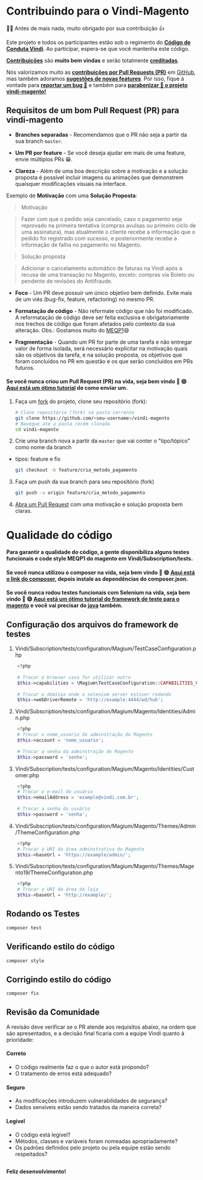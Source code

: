# Contribuindo para o Vindi-Magento

:clap::grin: Antes de mais nada, muito obrigado por sua contribuição  :thumbsup:

Este projeto e todos os participantes estão sob o regimento do [**Código de Conduta Vindi**](CODE_OF_CONDUCT.md). Ao participar, espera-se que você mantenha este código.

[**Contribuições**](https://github.com/vindi/vindi-magento/projects) são **muito bem vindas** e serão totalmente [**creditadas**](https://github.com/vindi/vindi-magento/graphs/contributors).

Nós valorizamos muito as [**contribuições por Pull Requests (PR)**](https://github.com/vindi/vindi-magento/pulls) em [GitHub](https://github.com/vindi/vindi-magento), mas também adoramos [**sugestões de novas features**](https://github.com/vindi/vindi-magento/issues/new/choose). Por isso, fique à vontade para [**reportar um bug :rotating_light:**](https://github.com/vindi/vindi-magento/issues/new/choose) e também para [**parabenizar :tada: o projeto vindi-magento!**](https://github.com/vindi/vindi-magento/issues/new/choose)

## Requisitos de um bom Pull Request (PR) para vindi-magento

- **Branches separadas** - Recomendamos que o PR não seja a partir da sua branch `master`.

- **Um PR por feature** - Se você deseja ajudar em mais de uma feature, envie múltiplos PRs :grin:.

- **Clareza** - Além de uma boa descrição sobre a motivação e a solução proposta é possível incluir imagens ou animações que demonstrem quaisquer modificações visuais na interface. 

Exemplo de **Motivação** com uma **Solução Proposta**:
> Motivação

> Fazer com que o pedido seja cancelado, caso o pagamento seja reprovado na primeira tentativa (compras avulsas ou primeiro ciclo de uma assinatura), mas atualmente o cliente recebe a informação que o pedido foi registrado com sucesso, e posteriormente recebe a informação de falha no pagamento no Magento.

> Solução proposta

> Adicionar o cancelamento automático de faturas na Vindi após a recusa de uma transação no Magento, exceto: compras via Boleto ou pendente de revisões do Antifraude.

- **Foco** - Um PR deve possuir um único objetivo bem definido. Evite mais de um viés (bug-fix, feature, refactoring) no mesmo PR.

- **Formatação de código** - Não reformate código que não foi modificado. A reformatação de código deve ser feita exclusiva e obrigatoriamente nos trechos de código que foram afetados pelo contexto da sua alteração.
Obs.: Gostamos muito do [MEQP1](https://github.com/magento/marketplace-eqp):smile:

- **Fragmentação** - Quando um PR for parte de uma tarefa e não entregar valor de forma isolada, será necessário explicitar na motivação quais são os objetivos da tarefa, e na solução proposta, os objetivos que foram concluídos no PR em questão e os que serão concluídos em PRs futuros.

#### Se você nunca criou um Pull Request (PR) na vida, seja bem vindo :tada: :smile: [Aqui está um ótimo tutorial](https://egghead.io/series/how-to-contribute-to-an-open-source-project-on-github) de como enviar um.

1. Faça um [fork](http://help.github.com/fork-a-repo/) do projeto, clone seu repositório (fork):

   ```bash
   # Clone repositório (fork) na pasta corrente
   git clone https://github.com/<seu-username>/vindi-magento
   # Navegue ate a pasta recém clonada
   cd vindi-magento
   ```

2. Crie uma branch nova a partir da `master` que vai conter o "tipo/tópico" como nome da branch
- tipos: feature e fix

   ```bash
   git checkout -b feature/cria_metodo_pagamento
   ```

3. Faça um push da sua branch para seu repositório (fork) 

   ```bash
   git push -u origin feature/cria_metodo_pagamento
   ```

4. [Abra um Pull Request](https://help.github.com/articles/using-pull-requests/) com uma motivação e solução proposta bem claras.


# Qualidade do código
**Para garantir a qualidade do código, a gente disponibiliza alguns testes funcionais e code style MEQP1 do magento em Vindi/Subscription/tests.**
 
#### Se você nunca utilizou o composer na vida, seja bem vindo :tada: :smile: [Aqui está o link do composer](https://getcomposer.org/download/), depois instale as dependências do composer.json.

#### Se você nunca rodou testes funcionais com Selenium na vida, seja bem vindo :tada: :smile: [Aqui está um ótimo tutorial do framework de teste para o magento](https://magiumlib.com/) e você vai precisar do [java](https://www.java.com/pt_BR/download/) também.

## Configuração dos arquivos do framework de testes
1. Vindi/Subscription/tests/configuration/Magium/TestCaseConfiguration.php
```php
    <?php
    
    # Trocar o browser caso for utilizar outro
    $this->capabilities = \Magium\TestCaseConfiguration::CAPABILITIES_CHROME;
    
    # Trocar o dominio onde o selenium server estiver rodando
    $this->webDriverRemote = 'http://example:4444/wd/hub';
```

2. Vindi/Subscription/tests/configuration/Magium/Magento/Identities/Admin.php
```php
    <?php
    # Trocar o nome_usuario da adminstração do Magento
    $this->account = 'nome_usuario';
    
    # Trocar a senha da adminstração do Magento
    $this->password = 'senha';
```

3. Vindi/Subscription/tests/configuration/Magium/Magento/Identities/Customer.php
```php
    <?php
    # Trocar o e-mail do usuário
    $this->emailAddress = 'example@vindi.com.br';
    
    # Trocar a senha do usuário
    $this->password = 'senha';
```
 
4. Vindi/Subscription/tests/configuration/Magium/Magento/Themes/Admin/ThemeConfiguration.php
```php
    <?php
    # Trocar a URI da área adminstrativa do Magento
    $this->baseUrl = 'https://example/admin/';
```
 
5. Vindi/Subscription/tests/configuration/Magium/Magento/Themes/Magento19/ThemeConfiguration.php
```php
    <?php
    # Trocar a URI da área da loja
    $this->baseUrl = 'http://example/';
```
 
 
## Rodando os Testes

``` bash
composer test
```

## Verificando estilo do código

``` bash
composer style
```

## Corrigindo estilo do código

``` bash
composer fix
```

## Revisão da Comunidade

A revisão deve verificar se o PR atende aos requisitos abaixo, na ordem que são apresentados, e a decisão final ficaria com a 
equipe Vindi quanto à prioridade:

#### Correto

- O código realmente faz o que o autor está propondo?
- O tratamento de erros está adequado?

#### Seguro

- As modificações introduzem vulnerabilidades de segurança?
- Dados sensíveis estão sendo tratados da maneira correta?

#### Legível

- O código está legível?
- Métodos, classes e variáveis foram nomeadas apropriadamente?
- Os padrões definidos pelo projeto ou pela equipe estão sendo respeitados?

## 
**Feliz desenvolvimento!**
